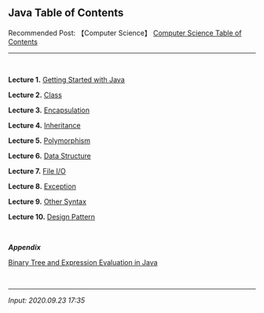 ## **Java Table of Contents**

Recommended Post: 【Computer Science】 [Computer Science Table of Contents](https://jb243.github.io/pages/788)

---

<br>

**Lecture 1.** [Getting Started with Java](https://jb243.github.io/pages/2016)

**Lecture 2.** [Class](https://jb243.github.io/pages/2021)

**Lecture 3.** [Encapsulation](https://jb243.github.io/pages/2022)

**Lecture 4.** [Inheritance](https://jb243.github.io/pages/2023)

**Lecture 5.** [Polymorphism](https://jb243.github.io/pages/2024)

**Lecture 6.** [Data Structure](https://jb243.github.io/pages/2030)

**Lecture 7.** [File I/O](https://jb243.github.io/pages/2034)

**Lecture 8.** [Exception](https://jb243.github.io/pages/2037)

**Lecture 9.** [Other Syntax](https://jb243.github.io/pages/2038)

**Lecture 10.** [Design Pattern](https://jb243.github.io/pages/2040)

<br>

_**Appendix**_

[Binary Tree and Expression Evaluation in Java](https://jb243.github.io/pages/853)

<br>

---

_Input: 2020.09.23 17:35_